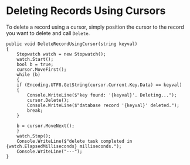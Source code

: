 # Deleting Records Using Cursors
To delete a record using a cursor, simply position the cursor to the record you want to delete and call `Delete`. 

```
public void DeleteRecordUsingCursor(string keyval)
{
    Stopwatch watch = new Stopwatch();
    watch.Start();
    bool b = true;
    cursor.MoveFirst();
    while (b)
    {
    if (Encoding.UTF8.GetString(cursor.Current.Key.Data) == keyval)
    {
        Console.WriteLine($"key found: '{keyval}'. Deleting...");          
        cursor.Delete();          
        Console.WriteLine($"database record '{keyval}' deleted.");          
        break;
    }

    b = cursor.MoveNext();
    }
    watch.Stop();
    Console.WriteLine($"delete task completed in {watch.ElapsedMilliseconds} milliseconds.");
    Console.WriteLine("---");
}
```
